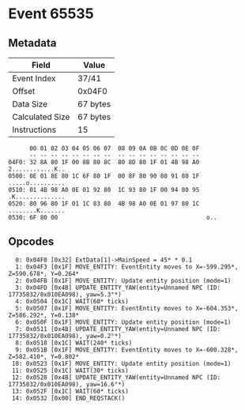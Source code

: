 # Event 65535

## Metadata

| Field           | Value    |
|-----------------|----------|
| Event Index     | 37/41    |
| Offset          | 0x04F0   |
| Data Size       | 67 bytes |
| Calculated Size | 67 bytes |
| Instructions    | 15       |

```
      00 01 02 03 04 05 06 07  08 09 0A 0B 0C 0D 0E 0F
      -- -- -- -- -- -- -- --  -- -- -- -- -- -- -- --
04F0: 32 8A 80 1F 00 8B 80 8C  80 8D 80 1F 01 4B 98 A0  2............K..
0500: 0E 01 8E 80 1C 6F 80 1F  00 8F 80 90 80 91 80 1F  .....o..........
0510: 01 4B 98 A0 0E 01 92 80  1C 93 80 1F 00 94 80 95  .K..............
0520: 80 96 80 1F 01 1C 83 80  4B 98 A0 0E 01 97 80 1C  ........K.......
0530: 6F 80 00                                          o..             
```

## Opcodes

```
  0: 0x04F0 [0x32] ExtData[1]->MainSpeed = 45* * 0.1
  1: 0x04F3 [0x1F] MOVE_ENTITY: EventEntity moves to X=-599.295*, Z=590.678*, Y=0.264*
  2: 0x04FB [0x1F] MOVE_ENTITY: Update entity position (mode=1)
  3: 0x04FD [0x4B] UPDATE_ENTITY_YAW(entity=Unnamed NPC (ID: 17735832/0x010EA098), yaw=5.3°*)
  4: 0x0504 [0x1C] WAIT(60* ticks)
  5: 0x0507 [0x1F] MOVE_ENTITY: EventEntity moves to X=-604.353*, Z=586.292*, Y=0.138*
  6: 0x050F [0x1F] MOVE_ENTITY: Update entity position (mode=1)
  7: 0x0511 [0x4B] UPDATE_ENTITY_YAW(entity=Unnamed NPC (ID: 17735832/0x010EA098), yaw=0.2°*)
  8: 0x0518 [0x1C] WAIT(240* ticks)
  9: 0x051B [0x1F] MOVE_ENTITY: EventEntity moves to X=-600.328*, Z=582.410*, Y=0.802*
 10: 0x0523 [0x1F] MOVE_ENTITY: Update entity position (mode=1)
 11: 0x0525 [0x1C] WAIT(30* ticks)
 12: 0x0528 [0x4B] UPDATE_ENTITY_YAW(entity=Unnamed NPC (ID: 17735832/0x010EA098), yaw=16.6°*)
 13: 0x052F [0x1C] WAIT(60* ticks)
 14: 0x0532 [0x00] END_REQSTACK()
```
